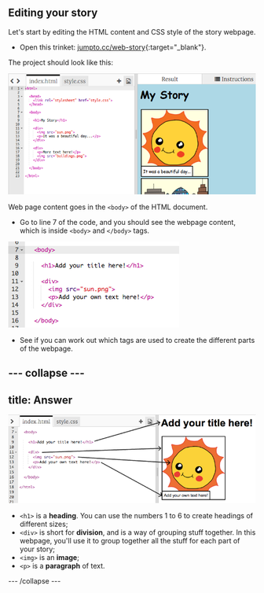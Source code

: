 ## Editing your story

Let's start by editing the HTML content and CSS style of the story webpage.

+ Open this trinket: [jumpto.cc/web-story](http://jumpto.cc/web-story){:target="_blank"}.

The project should look like this:

![screenshot](images/story-starter.png)

Web page content goes in the `<body>` of the HTML document.

+ Go to line 7 of the code, and you should see the webpage content, which is inside `<body>` and `</body>` tags.

![screenshot](images/story-html.png)

+ See if you can work out which tags are used to create the different parts of the webpage.

--- collapse ---
---
title: Answer
---
![screenshot](images/story-elements.png)

+ `<h1>` is a __heading__. You can use the numbers 1 to 6 to create headings of different sizes;
+ `<div>` is short for __division__, and is a way of grouping stuff together. In this webpage, you'll use it to group together all the stuff for each part of your story;
+ `<img>` is an __image__;
+ `<p>` is a __paragraph__ of text.

--- /collapse ---
